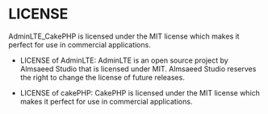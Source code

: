 # LICENSE

AdminLTE_CakePHP is licensed under the MIT license which makes it perfect for use in commercial applications.

*   LICENSE of AdminLTE:
    AdminLTE is an open source project by Almsaeed Studio that is licensed under MIT. Almsaeed Studio reserves the right to change the license of future releases.

*   LICENSE of cakePHP:
    CakePHP is licensed under the MIT license which makes it perfect for use in commercial applications.
